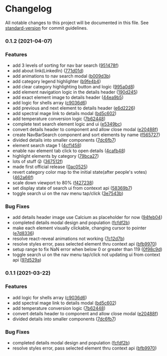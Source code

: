 # Changelog

All notable changes to this project will be documented in this file. See [standard-version](https://github.com/conventional-changelog/standard-version) for commit guidelines.

### 0.1.2 (2021-04-07)


### Features

* add 3 levels of sorting for nav bar search ([951478f](https://github.com/calebcadainoo/periodic-table/commit/951478fa8272fb57c8c57177ab6254b6cf4f16ae))
* add about link(LinkedIn) ([771d01d](https://github.com/calebcadainoo/periodic-table/commit/771d01d1ed014d47987510fa684e2e5134bbd74e))
* add animations to nav search modal ([b009d3b](https://github.com/calebcadainoo/periodic-table/commit/b009d3b12dfc8c5855521174636b24aa03cee231))
* add category legend highlighter ([b9fe4b4](https://github.com/calebcadainoo/periodic-table/commit/b9fe4b4846c4247a3c42dd5a99826d57abdba839))
* add clear category highlighting button and logic ([995a0d8](https://github.com/calebcadainoo/periodic-table/commit/995a0d81473df4d1ce6f85cc133d4160aa3cd14f))
* add element navigation logic in the details header ([190d245](https://github.com/calebcadainoo/periodic-table/commit/190d245f78f6d482c2729cf69dbee24a4740d87e))
* add exact element image to details header ([44ea9b5](https://github.com/calebcadainoo/periodic-table/commit/44ea9b5cc9e098ea57c82b1a9fb489b99f197df9))
* add logic for shells array ([c9036d6](https://github.com/calebcadainoo/periodic-table/commit/c9036d62ddf89c123e801ed6854f2a18db3da619))
* add previous and next element to details header ([e6d2226](https://github.com/calebcadainoo/periodic-table/commit/e6d2226073f8c4880d3ba63a38f79e3724dc61a9))
* add spectral mage link to details modal ([bd5c602](https://github.com/calebcadainoo/periodic-table/commit/bd5c60290c80cf4e1d3eb6daca7ae1b27407e635))
* add temperature conversion logic ([7b62448](https://github.com/calebcadainoo/periodic-table/commit/7b624484d33ef925bbfeb9a1dc1eb92d28eaa760))
* complete text search element logic and ui ([e5349bc](https://github.com/calebcadainoo/periodic-table/commit/e5349bc6020a346168df966caf8d2616ca126dc1))
* convert details header to component and allow close modal ([e20488f](https://github.com/calebcadainoo/periodic-table/commit/e20488f19d8969174c16b5c6d793dea0f5719b94))
* create NavBarSearch component and sort elements by name ([f565727](https://github.com/calebcadainoo/periodic-table/commit/f56572720896931867f55cdee8db09a233294420))
* divided details into smaller components ([7dc6fb7](https://github.com/calebcadainoo/periodic-table/commit/7dc6fb76077f1bfa49d8b0af33ac21578a77698b))
* element search stage 1 ([4cf1458](https://github.com/calebcadainoo/periodic-table/commit/4cf1458a30354550869f157e7d3c868ab463fc0e))
* enable nav element tab click to open details ([4cafb48](https://github.com/calebcadainoo/periodic-table/commit/4cafb488df6ce8e30ca43206cd9f157fc9dce6f1))
* highlight elements by category ([79bca27](https://github.com/calebcadainoo/periodic-table/commit/79bca274fbcf629c49332cb643220243bd33616b))
* lots of stuff 😜 ([367512f](https://github.com/calebcadainoo/periodic-table/commit/367512ffcc57150c472ec23c3e5f0c0bf7f064ea))
* made first official release ([0ac0525](https://github.com/calebcadainoo/periodic-table/commit/0ac0525901f63824a461f56d1745338a57f23c8a))
* revert category color map to  the initial state(after people's votes) ([462a66f](https://github.com/calebcadainoo/periodic-table/commit/462a66fa08522307ddbb6a8c36d759df3afade80))
* scale down viewport to 80% ([f427238](https://github.com/calebcadainoo/periodic-table/commit/f4272381777ab24b6a148f119221201c7d450003))
* set display state of search ui from contexxt api ([58369b7](https://github.com/calebcadainoo/periodic-table/commit/58369b75ba8f67f16baae3683f41c433b805b4d2))
* toggle search ui on the nav menu tap/click ([3e7543b](https://github.com/calebcadainoo/periodic-table/commit/3e7543bb7308bbb1be782f803efdcd07f88d3f0c))


### Bug Fixes

* add details header image use Calcium as placeholder for now ([94feb04](https://github.com/calebcadainoo/periodic-table/commit/94feb0434cb0f14b27f630cac79cafdeb19b5033))
* completed details modal design and population ([fcfdf2b](https://github.com/calebcadainoo/periodic-table/commit/fcfdf2b1e804e5994479b6f7f6c6736fcf8df673))
* make each element visually clickable, changing cursor to pointer ([e7d8336](https://github.com/calebcadainoo/periodic-table/commit/e7d83361c9656d46f08fa186f530b4eb4ef431d9))
* resolve react-reveal animations not working ([7c12d7b](https://github.com/calebcadainoo/periodic-table/commit/7c12d7b460c5e394d84b69b728c7c63cf499ca74))
* resolve styles error, pass selected element thru context api ([bfb9970](https://github.com/calebcadainoo/periodic-table/commit/bfb997010bb200ee101da10bb142be7e5f0ac1c7))
* setup range to fix NaN error when below 0 or greater than 119 ([0f98c9d](https://github.com/calebcadainoo/periodic-table/commit/0f98c9d089126297a447a422b861ec18afc44cdd))
* toggle search ui on the nav menu tap/click not updating ui from context api ([97d529a](https://github.com/calebcadainoo/periodic-table/commit/97d529a5f74e5a914523b26328d75bf80df42fea))

### 0.1.1 (2021-03-22)


### Features

* add logic for shells array ([c9036d6](https://github.com/calebcadainoo/periodic-table/commit/c9036d62ddf89c123e801ed6854f2a18db3da619))
* add spectral mage link to details modal ([bd5c602](https://github.com/calebcadainoo/periodic-table/commit/bd5c60290c80cf4e1d3eb6daca7ae1b27407e635))
* add temperature conversion logic ([7b62448](https://github.com/calebcadainoo/periodic-table/commit/7b624484d33ef925bbfeb9a1dc1eb92d28eaa760))
* convert details header to component and allow close modal ([e20488f](https://github.com/calebcadainoo/periodic-table/commit/e20488f19d8969174c16b5c6d793dea0f5719b94))
* divided details into smaller components ([7dc6fb7](https://github.com/calebcadainoo/periodic-table/commit/7dc6fb76077f1bfa49d8b0af33ac21578a77698b))


### Bug Fixes

* completed details modal design and population ([fcfdf2b](https://github.com/calebcadainoo/periodic-table/commit/fcfdf2b1e804e5994479b6f7f6c6736fcf8df673))
* resolve styles error, pass selected element thru context api ([bfb9970](https://github.com/calebcadainoo/periodic-table/commit/bfb997010bb200ee101da10bb142be7e5f0ac1c7))
